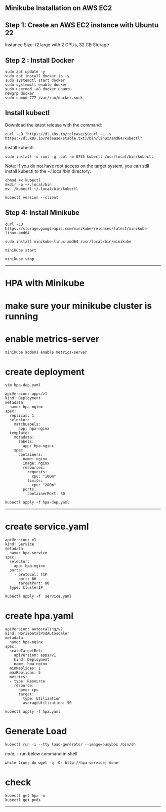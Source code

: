 
## Minikube Installation on AWS EC2

## Step 1: Create an AWS EC2 instance with Ubuntu 22
Instance Size: t2.large with 2 CPUs, 32 GB Storage

## Step 2 : Install Docker
````
sudo apt update -y
sudo apt install docker.io -y
sudo systemctl start docker
sudo systemctl enable docker
sudo usermod -aG docker ubuntu
newgrp docker
sudo chmod 777 /var/run/docker.sock
````
## Install kubectl
Download the latest release with the command:
````
curl -LO "https://dl.k8s.io/release/$(curl -L -s https://dl.k8s.io/release/stable.txt)/bin/linux/amd64/kubectl"
````

Install kubectl:
````
sudo install -o root -g root -m 0755 kubectl /usr/local/bin/kubectl
````
Note:
If you do not have root access on the target system, you can still install kubectl to the ~/.local/bin directory:
````
chmod +x kubectl
mkdir -p ~/.local/bin
mv ./kubectl ~/.local/bin/kubectl
````
````
kubectl version --client
````
## Step 4: Install Minikube
````
curl -LO https://storage.googleapis.com/minikube/releases/latest/minikube-linux-amd64
````
````
sudo install minikube-linux-amd64 /usr/local/bin/minikube
````
````
minikube start
````
````
minikube stop
````


--------------------------------------------



# HPA with Minikube

#  make sure your minikube cluster is running

# enable metrics-server
````
minikube addons enable metrics-server
````

# create deployment 
````
vim hpa-dep.yaml
````

````
apiVersion: apps/v1
kind: Deployment
metadata:
  name: hpa-nginx
spec:
  replicas: 1
  selector:
    matchLabels:
      app: hpa-nginx
  template:
    metadata:
      labels:
        app: hpa-nginx
    spec:
      containers:
      - name: nginx
        image: nginx
        resources:
          requests:
            cpu: "100m"
          limits:
            cpu: "200m"
        ports:
        - containerPort: 80
````
````
kubectl apply -f hpa-dep.yaml
````

---
# create service.yaml
````
apiVersion: v1
kind: Service
metadata:
  name: hpa-service
spec:
  selector:
    app: hpa-nginx
  ports:
    - protocol: TCP
      port: 80
      targetPort: 80
  type: ClusterIP
````
````
kubectl apply -f  service.yaml
````

# create hpa.yaml


````
apiVersion: autoscaling/v2
kind: HorizontalPodAutoscaler
metadata:
  name: hpa-nginx
spec:
  scaleTargetRef:
    apiVersion: apps/v1
    kind: Deployment
    name: hpa-nginx
  minReplicas: 1
  maxReplicas: 5
  metrics:
  - type: Resource
    resource:
      name: cpu
      target:
        type: Utilization
        averageUtilization: 50
````
````
kubectl apply -f hpa.yaml
````

# Generate Load
````
kubectl run -i --tty load-generator --image=busybox /bin/sh
````
*note:* - run below command in shell

````
while true; do wget -q -O- http://hpa-service; done
````
# check
````
kubectl get hpa -w
kubectl get pods
````
--------------------------------------------
